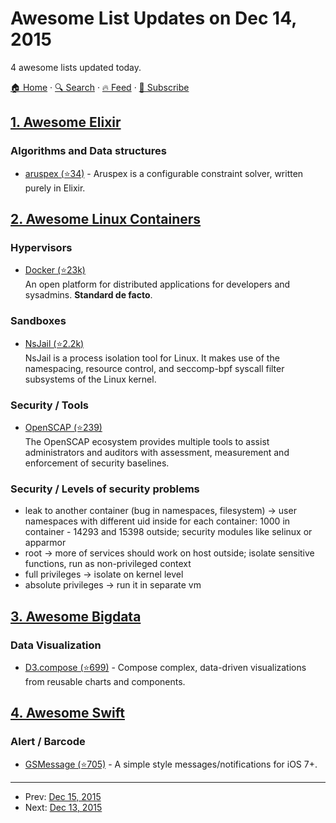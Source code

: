 # Awesome List Updates on Dec 14, 2015

4 awesome lists updated today.

[🏠 Home](/README.md) · [🔍 Search](https://test.trackawesomelist.com/search/) · [🔥 Feed](https://test.trackawesomelist.com/feed.xml) · [📮 Subscribe](https://trackawesomelist.us17.list-manage.com/subscribe?u=d2f0117aa829c83a63ec63c2f&id=36a103854c)



## [1. Awesome Elixir](/content/h4cc/awesome-elixir/README.md)

### Algorithms and Data structures

*   [aruspex (⭐34)](https://github.com/dkendal/aruspex) - Aruspex is a configurable constraint solver, written purely in Elixir.

## [2. Awesome Linux Containers](/content/Friz-zy/awesome-linux-containers/README.md)

### Hypervisors

*   [Docker (⭐23k)](https://github.com/veggiemonk/awesome-docker#cloud-infrastructure)\
    An open platform for distributed applications for developers and sysadmins. **Standard de facto**.

### Sandboxes

*   [NsJail (⭐2.2k)](https://github.com/google/nsjail)\
    NsJail is a process isolation tool for Linux. It makes use of the namespacing, resource control, and seccomp-bpf syscall filter subsystems of the Linux kernel.

### Security / Tools

*   [OpenSCAP (⭐239)](https://github.com/OpenSCAP/container-compliance)\
    The OpenSCAP ecosystem provides multiple tools to assist administrators and auditors with assessment, measurement and enforcement of security baselines.

### Security / Levels of security problems

*   leak to another container (bug in namespaces, filesystem) -> user namespaces with different uid inside for each container: 1000 in container - 14293 and 15398 outside; security modules like selinux or apparmor
*   root -> more of services should work on host outside; isolate sensitive functions, run as non-privileged context
*   full privileges -> isolate on kernel level
*   absolute privileges -> run it in separate vm

## [3. Awesome Bigdata](/content/newTendermint/awesome-bigdata/README.md)

### Data Visualization

*   [D3.compose (⭐699)](https://github.com/CSNW/d3.compose) - Compose complex, data-driven visualizations from reusable charts and components.

## [4. Awesome Swift](/content/matteocrippa/awesome-swift/README.md)

### Alert / Barcode

*   [GSMessage (⭐705)](https://github.com/wxxsw/GSMessages) - A simple style messages/notifications for iOS 7+.

---

- Prev: [Dec 15, 2015](/content/2015/12/15/README.md)
- Next: [Dec 13, 2015](/content/2015/12/13/README.md)